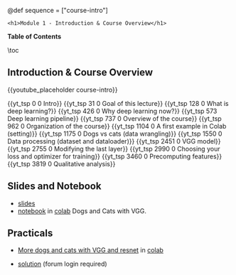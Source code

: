 @def sequence = ["course-intro"]

~~~
<h1>Module 1 - Introduction & Course Overview</h1>
~~~

**Table of Contents**

\toc


## Introduction & Course Overview

{{youtube_placeholder course-intro}}

{{yt_tsp 0 0 Intro}}
{{yt_tsp 31 0 Goal of this lecture}}
{{yt_tsp 128 0 What is deep learning?}}
{{yt_tsp 426 0 Why deep learning now?}}
{{yt_tsp 573 Deep learning pipeline}}
{{yt_tsp 737 0 Overview of the course}}
{{yt_tsp  962 0 Organization of the course}}
{{yt_tsp  1104 0 A first example in Colab (setting)}}
{{yt_tsp  1175 0 Dogs vs cats (data wrangling)}}
{{yt_tsp  1550 0 Data processing (dataset and dataloader)}}
{{yt_tsp  2451 0 VGG model}}
{{yt_tsp 2755 0 Modifying the last layer}}
{{yt_tsp 2990 0 Choosing your loss and optimizer for training}}
{{yt_tsp 3460 0 Precomputing features}}
{{yt_tsp 3819 0 Qualitative analysis}}

## Slides and Notebook

- [slides](http://mlelarge.github.io/dataflowr-slides/PlutonAI/lesson1.html)
- [notebook](https://github.com/mlelarge/dataflowr/blob/master/PlutonAI/01_intro_PlutonAI_colab.ipynb) in [colab](https://colab.research.google.com/github/mlelarge/dataflowr/blob/master/PlutonAI/01_intro_PlutonAI_colab.ipynb) Dogs and Cats with VGG.

## Practicals

- [More dogs and cats with VGG and resnet](https://github.com/mlelarge/dataflowr/blob/master/PlutonAI/01_practical_PlutonAI_empty_colab.ipynb) in [colab](https://colab.research.google.com/github/mlelarge/dataflowr/blob/master/PlutonAI/01_practical_PlutonAI_empty_colab.ipynb)

- [solution](https://forum.dataflowr.com/t/link-to-solution-1-more-dogs-and-cats/54) (forum login required)
